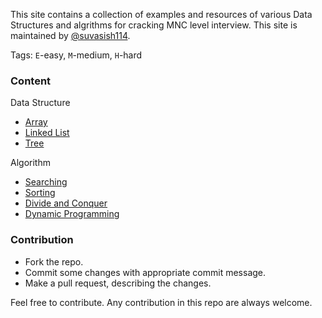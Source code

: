 This site contains a collection of examples and resources of various Data Structures and algrithms for cracking MNC level interview. This site is maintained by [@suvasish114](https://suvasish114.github.io/).

Tags: `E`-easy, `M`-medium, `H`-hard

### Content

Data Structure
- [Array](/data_structure/array/README.md)
- [Linked List](/data_structure/linked_list/README.md)
- [Tree]()

Algorithm
- [Searching](/algorithm/searching/README.md)
- [Sorting](/algorithm/sorting/README.md)
- [Divide and Conquer](/algorithm/divide_and_conquer/README.md)
- [Dynamic Programming](/algorithm/dynamic_programming/README.md)

### Contribution

- Fork the repo.
- Commit some changes with appropriate commit message.
- Make a pull request, describing the changes.

Feel free to contribute. Any contribution in this repo are always welcome.

